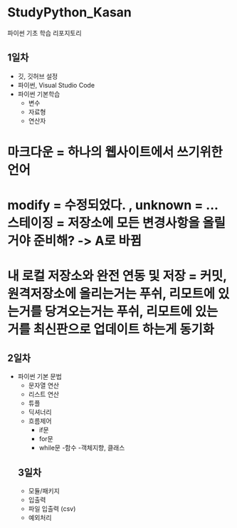# StudyPython_Kasan
파이썬 기초 학습 리포지토리

## 1일차
- 깃, 깃허브 설정
- 파이썬, Visual Studio Code
- 파이썬 기본학습
    - 변수
    - 자료형
    - 연산자
# 마크다운 = 하나의 웹사이트에서 쓰기위한 언어
# modify = 수정되었다. , unknown = ... 스테이징 = 저장소에 모든 변경사항을 올릴거야 준비해? -> A로 바뀜
# 내 로컬 저장소와 완전 연동 및 저장 = 커밋, 원격저장소에 올리는거는 푸쉬, 리모트에 있는거를 당겨오는거는 푸쉬, 리모트에 있는 거를 최신판으로 업데이트 하는게 동기화

## 2일차
- 파이썬 기본 문법
    - 문자열 연산
    - 리스트 연산
    - 튜플
    - 딕셔너리
    - 흐름제어
        - if문
        - for문
        - while문
    -함수
    -객체지향, 클래스
    ## 3일차
    - 모듈/패키지
    - 입출력
    - 파일 입출력 (csv)
    - 예외처리
    